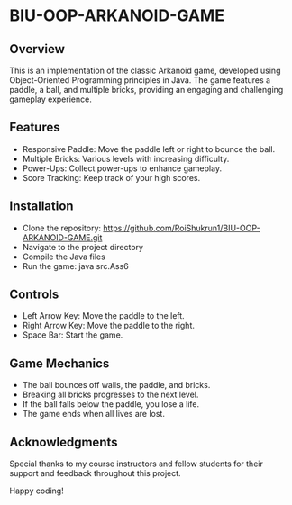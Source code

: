 # BIU-OOP-ARKANOID-GAME
## Overview
This is an implementation of the classic Arkanoid game, developed using Object-Oriented Programming principles in Java. The game features a paddle, a ball, and multiple bricks, providing an engaging and challenging gameplay experience.

## Features
- Responsive Paddle: Move the paddle left or right to bounce the ball.
- Multiple Bricks: Various levels with increasing difficulty.
- Power-Ups: Collect power-ups to enhance gameplay.
- Score Tracking: Keep track of your high scores.

## Installation
- Clone the repository: https://github.com/RoiShukrun1/BIU-OOP-ARKANOID-GAME.git
- Navigate to the project directory
- Compile the Java files
- Run the game: java src.Ass6

## Controls
- Left Arrow Key: Move the paddle to the left.
- Right Arrow Key: Move the paddle to the right.
- Space Bar: Start the game.

## Game Mechanics
- The ball bounces off walls, the paddle, and bricks.
- Breaking all bricks progresses to the next level.
- If the ball falls below the paddle, you lose a life.
- The game ends when all lives are lost.

## Acknowledgments
Special thanks to my course instructors and fellow students for their support and feedback throughout this project.

Happy coding!
